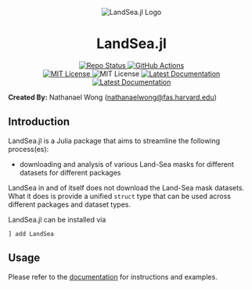 <p align="center">
<img alt="LandSea.jl Logo" src=https://raw.githubusercontent.com/GeoRegionsEcosystem/LandSea.jl/main/src/logosmall.png />
</p>

# **<div align="center">LandSea.jl</div>**

<p align="center">
  <a href="https://www.repostatus.org/#active">
    <img alt="Repo Status" src="https://www.repostatus.org/badges/latest/active.svg?style=flat-square" />
  </a>
  <a href="https://github.com/GeoRegionsEcosystem/LandSea.jl/actions/workflows/ci.yml">
    <img alt="GitHub Actions" src="https://github.com/GeoRegionsEcosystem/LandSea.jl/actions/workflows/ci.yml/badge.svg?branch=main&style=flat-square">
  </a>
  <br>
  <a href="https://mit-license.org">
    <img alt="MIT License" src="https://img.shields.io/badge/License-MIT-blue.svg?style=flat-square">
  </a>
	<img alt="MIT License" src="https://img.shields.io/github/v/release/GeoRegionsEcosystem/LandSea.jl.svg?style=flat-square">
  <a href="https://GeoRegionsEcosystem.github.io/LandSea.jl/stable/">
    <img alt="Latest Documentation" src="https://img.shields.io/badge/docs-stable-blue.svg?style=flat-square">
  </a>
  <a href="https://GeoRegionsEcosystem.github.io/LandSea.jl/dev/">
    <img alt="Latest Documentation" src="https://img.shields.io/badge/docs-latest-blue.svg?style=flat-square">
  </a>
</p>

**Created By:** Nathanael Wong (nathanaelwong@fas.harvard.edu)

## **Introduction**

LandSea.jl is a Julia package that aims to streamline the following process(es):
* downloading and analysis of various Land-Sea masks for different datasets for different packages

LandSea in and of itself does not download the Land-Sea mask datasets. What it does is provide a unified `struct` type that can be used across different packages and dataset types.

LandSea.jl can be installed via
```
] add LandSea
```

## **Usage**

Please refer to the [documentation](https://georegionsecosystem.github.io/LandSea.jl/dev/) for instructions and examples.